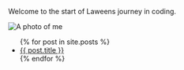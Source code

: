 Welcome to the start of Laweens journey in coding. 

![A photo of me](/assets/my_picture.jpe)

<ul>
    {% for post in site.posts %}
    <li>
     <a href="blog{{ post.url }}"> {{ post.title }}</a>
    </li>
    {% endfor %}
</ul>
